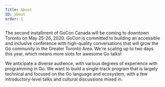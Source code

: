 ```yaml
---
Title: About
ID: about
order: 1
---
```


The second installment of GoCon Canada will be coming to downtown Toronto on May 25-26, 2020.
GoCon is committed to building an accessible and inclusive conference with high-quality
conversations that will grow the Go community in the Greater Toronto Area. We're scaling up to two days
this year, which means more slots for awesome Go talks!

We anticipate a diverse audience, with various degrees of experience with programming
in Go. We want to build a single-track program that is largely technical and focused
on the Go language and ecosystem, with a few introductory-level talks and
cultural discussions mixed in.

